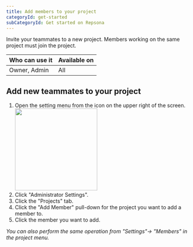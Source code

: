 ```yaml
---
title: Add members to your project
categoryId: get-started
subCategoryId: Get started on Repsona
---
```


Invite your teammates to a new project. Members working on the same project must join the project.

| Who can use it | Available on |
|---|---|
| Owner, Admin | All |

## Add new teammates to your project

1. Open the setting menu from the icon on the upper right of the screen.<br><img src="/images/help/menu-button.png" width="222">
2. Click "Administrator Settings".
3. Click the "Projects" tab.
4. Click the "Add Member" pull-down for the project you want to add a member to.
5. Click the member you want to add.

*You can also perform the same operation from "Settings"-> "Members" in the project menu.*
